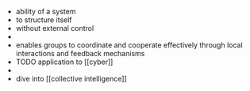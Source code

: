 - ability of a system
- to structure itself
- without external control
-
- enables groups to coordinate and cooperate effectively through local interactions and feedback mechanisms
- TODO application to [[cyber]]
-
- dive into [[collective intelligence]]